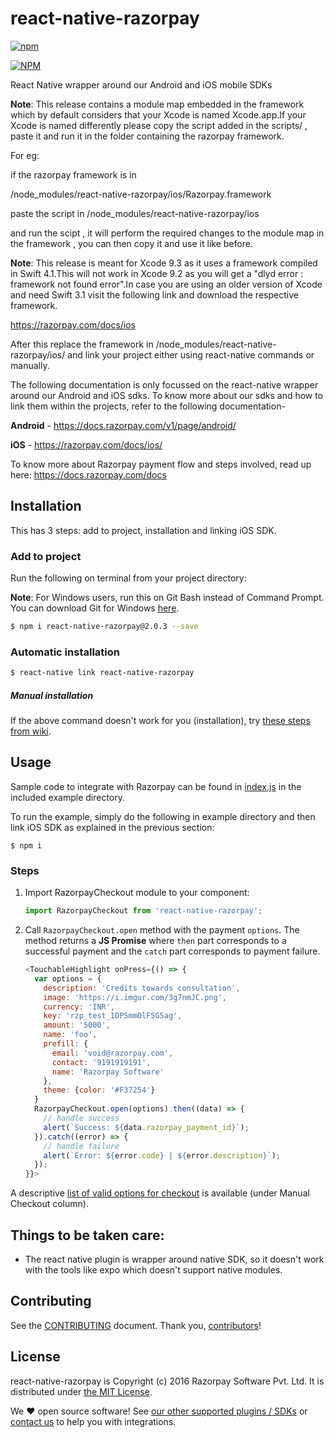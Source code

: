 # react-native-razorpay
[![npm](https://img.shields.io/npm/l/express.svg)]()

[![NPM](https://nodei.co/npm/react-native-razorpay.png?downloads=true)](https://nodei.co/npm/react-native-razorpay/)

React Native wrapper around our Android and iOS mobile SDKs

**Note**: This release contains a module map embedded in the framework which by default considers that your Xcode is named Xcode.app.If your Xcode is named differently please copy the script added in the scripts/ , paste it  and run it in the folder containing the razorpay framework.

For eg:

if the razorpay framework is in 

/node_modules/react-native-razorpay/ios/Razorpay.framework

paste the script in /node_modules/react-native-razorpay/ios

and run the scipt , it will perform the required changes to the module map in the framework , you can then copy it and use it like before.


**Note**: This release is meant for Xcode 9.3 as it uses a framework compiled in Swift 4.1.This will not work in Xcode 9.2 as you will get a "dlyd error : framework not found error".In case you are using an older version of Xcode and need Swift 3.1 visit the following link and download the respective framework.

https://razorpay.com/docs/ios

After this replace the framework in  /node_modules/react-native-razorpay/ios/ 
and link your project either using react-native commands or manually.

The following documentation is only focussed on the react-native wrapper around our Android and iOS sdks. To know more about our sdks and how to link them within the projects, refer to the following documentation-

**Android** - https://docs.razorpay.com/v1/page/android/

**iOS** - https://razorpay.com/docs/ios/

To know more about Razorpay payment flow and steps involved, read up here:
<https://docs.razorpay.com/docs>




## Installation

This has 3 steps: add to project, installation and linking iOS SDK.

### Add to project

Run the following on terminal from your project directory:

**Note**: For Windows users, run this on Git Bash instead of Command Prompt. You can download Git for Windows [here](https://github.com/git-for-windows/git/releases/latest).

```bash
$ npm i react-native-razorpay@2.0.3 --save
```

### Automatic installation

```bash
$ react-native link react-native-razorpay
```

##### Manual installation

If the above command doesn't work for you (installation), try [these steps from wiki][wiki].

## Usage

Sample code to integrate with Razorpay can be found in
[index.js][index.js] in the included example directory.

To run the example, simply do the following in example directory and then
link iOS SDK as explained in the previous section:

`$ npm i`

### Steps

1. Import RazorpayCheckout module to your component:
    ```js
    import RazorpayCheckout from 'react-native-razorpay';
    ```

2. Call `RazorpayCheckout.open` method with the payment `options`. The method
returns a **JS Promise** where `then` part corresponds to a successful payment
and the `catch` part corresponds to payment failure.
    ```js
    <TouchableHighlight onPress={() => {
      var options = {
        description: 'Credits towards consultation',
        image: 'https://i.imgur.com/3g7nmJC.png',
        currency: 'INR',
        key: 'rzp_test_1DP5mmOlF5G5ag',
        amount: '5000',
        name: 'foo',
        prefill: {
          email: 'void@razorpay.com',
          contact: '9191919191',
          name: 'Razorpay Software'
        },
        theme: {color: '#F37254'}
      }
      RazorpayCheckout.open(options).then((data) => {
        // handle success
        alert(`Success: ${data.razorpay_payment_id}`);
      }).catch((error) => {
        // handle failure
        alert(`Error: ${error.code} | ${error.description}`);
      });
    }}>
    ```

A descriptive [list of valid options for checkout][options] is available (under
Manual Checkout column).

## Things to be taken care:

- The react native plugin is wrapper around native SDK, so it doesn't work with the tools like expo which doesn't support native modules.

## Contributing

See the [CONTRIBUTING] document. Thank you, [contributors]!

## License

react-native-razorpay is Copyright (c) 2016 Razorpay Software Pvt. Ltd.
It is distributed under [the MIT License][LICENSE].

We ♥ open source software!
See [our other supported plugins / SDKs][integrations]
or [contact us][contact] to help you with integrations.

[contact]: mailto:integrations@razorpay.com?subject=Help%20with%20React%20Native "Send us a mail"
[CONTRIBUTING]: CONTRIBUTING.md "Our contributings guidelines"
[contributors]: https://github.com/razorpay/react-native-razorpay/graphs/contributors "List of contributors"
[index.js]: example/index.js "index.js"
[integrations]: https://razorpay.com/integrations "List of our integrations"
[ios-docs]: https://docs.razorpay.com/v1/page/ios-integration "Documentation for the iOS Integration"
[LICENSE]: /LICENSE "MIT License"
[options]: https://docs.razorpay.com/docs/checkout-form#checkout-fields "Checkout Options"
[wiki]: https://github.com/razorpay/react-native-razorpay/wiki/Manual-Installation
